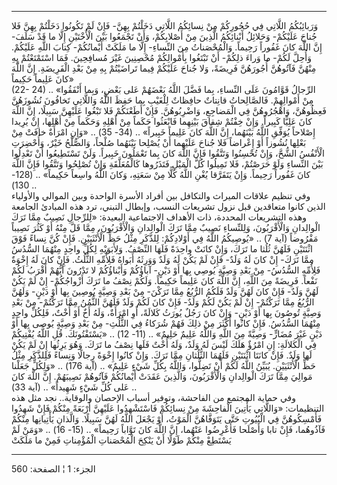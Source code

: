 ------------------------------------------------------------------------

وَرَبائِبُكُمُ اللَّاتِي فِي حُجُورِكُمْ مِنْ نِسائِكُمُ اللَّاتِي دَخَلْتُمْ بِهِنَّ- فَإِنْ لَمْ تَكُونُوا
دَخَلْتُمْ بِهِنَّ فَلا جُناحَ عَلَيْكُمْ- وَحَلائِلُ أَبْنائِكُمُ الَّذِينَ مِنْ أَصْلابِكُمْ، وَأَنْ تَجْمَعُوا
بَيْنَ الْأُخْتَيْنِ إِلَّا ما قَدْ سَلَفَ- إِنَّ اللَّهَ كانَ غَفُوراً رَحِيماً. وَالْمُحْصَناتُ مِنَ النِّساءِ-
إِلَّا ما مَلَكَتْ أَيْمانُكُمْ- كِتابَ اللَّهِ عَلَيْكُمْ. وَأُحِلَّ لَكُمْ- ما وَراءَ ذلِكُمْ- أَنْ تَبْتَغُوا
بِأَمْوالِكُمْ مُحْصِنِينَ غَيْرَ مُسافِحِينَ. فَمَا اسْتَمْتَعْتُمْ بِهِ مِنْهُنَّ فَآتُوهُنَّ أُجُورَهُنَّ فَرِيضَةً،
وَلا جُناحَ عَلَيْكُمْ فِيما تَراضَيْتُمْ بِهِ مِنْ بَعْدِ الْفَرِيضَةِ. إِنَّ اللَّهَ كانَ عَلِيماً
حَكِيماً»  
(22- 24) .. «الرِّجالُ قَوَّامُونَ عَلَى النِّساءِ، بِما فَضَّلَ اللَّهُ بَعْضَهُمْ عَلى بَعْضٍ، وَبِما
أَنْفَقُوا مِنْ أَمْوالِهِمْ. فَالصَّالِحاتُ قانِتاتٌ حافِظاتٌ لِلْغَيْبِ بِما حَفِظَ اللَّهُ وَاللَّاتِي
تَخافُونَ نُشُوزَهُنَّ فَعِظُوهُنَّ، وَاهْجُرُوهُنَّ فِي الْمَضاجِعِ، وَاضْرِبُوهُنَّ. فَإِنْ أَطَعْنَكُمْ فَلا
تَبْغُوا عَلَيْهِنَّ سَبِيلًا، إِنَّ اللَّهَ كانَ عَلِيًّا كَبِيراً. وَإِنْ خِفْتُمْ شِقاقَ بَيْنِهِما فَابْعَثُوا
حَكَماً مِنْ أَهْلِهِ وَحَكَماً مِنْ أَهْلِها، إِنْ يُرِيدا إِصْلاحاً يُوَفِّقِ اللَّهُ بَيْنَهُما، إِنَّ اللَّهَ
كانَ عَلِيماً خَبِيراً» .. (34- 35) .. «وَإِنِ امْرَأَةٌ خافَتْ مِنْ بَعْلِها نُشُوزاً أَوْ إِعْراضاً
فَلا جُناحَ عَلَيْهِما أَنْ يُصْلِحا بَيْنَهُما صُلْحاً، وَالصُّلْحُ خَيْرٌ، وَأُحْضِرَتِ الْأَنْفُسُ الشُّحَّ،
وَإِنْ تُحْسِنُوا وَتَتَّقُوا فَإِنَّ اللَّهَ كانَ بِما تَعْمَلُونَ خَبِيراً. وَلَنْ تَسْتَطِيعُوا أَنْ تَعْدِلُوا
بَيْنَ النِّساءِ وَلَوْ حَرَصْتُمْ، فَلا تَمِيلُوا كُلَّ الْمَيْلِ فَتَذَرُوها كَالْمُعَلَّقَةِ وَإِنْ تُصْلِحُوا
وَتَتَّقُوا فَإِنَّ اللَّهَ كانَ غَفُوراً رَحِيماً. وَإِنْ يَتَفَرَّقا يُغْنِ اللَّهُ كُلًّا مِنْ سَعَتِهِ، وَكانَ
اللَّهُ واسِعاً حَكِيماً» .. (128- 130) ..  
وفي تنظيم علاقات الميراث والتكافل بين أفراد الأسرة الواحدة وبين الموالي
والأولياء الذين كانوا متعاقدين قبل نزول تشريعات النسب، وإبطال التبني،
ترد هذه المبادئ الجامعة وهذه التشريعات المحددة، ذات الأهداف الاجتماعية
البعيدة: «لِلرِّجالِ نَصِيبٌ مِمَّا تَرَكَ الْوالِدانِ وَالْأَقْرَبُونَ، وَلِلنِّساءِ نَصِيبٌ مِمَّا تَرَكَ
الْوالِدانِ وَالْأَقْرَبُونَ، مِمَّا قَلَّ مِنْهُ أَوْ كَثُرَ نَصِيباً مَفْرُوضاً (آية 7) .. «يُوصِيكُمُ
اللَّهُ فِي أَوْلادِكُمْ: لِلذَّكَرِ مِثْلُ حَظِّ الْأُنْثَيَيْنِ. فَإِنْ كُنَّ نِساءً فَوْقَ اثْنَتَيْنِ فَلَهُنَّ ثُلُثا
ما تَرَكَ، وَإِنْ كانَتْ واحِدَةً فَلَهَا النِّصْفُ. وَلِأَبَوَيْهِ لِكُلِّ واحِدٍ مِنْهُمَا السُّدُسُ مِمَّا تَرَكَ-
إِنْ كانَ لَهُ وَلَدٌ- فَإِنْ لَمْ يَكُنْ لَهُ وَلَدٌ وَوَرِثَهُ أَبَواهُ فَلِأُمِّهِ الثُّلُثُ. فَإِنْ كانَ لَهُ
إِخْوَةٌ فَلِأُمِّهِ السُّدُسُ- مِنْ بَعْدِ وَصِيَّةٍ يُوصِي بِها أَوْ دَيْنٍ- آباؤُكُمْ وَأَبْناؤُكُمْ لا تَدْرُونَ
أَيُّهُمْ أَقْرَبُ لَكُمْ نَفْعاً. فَرِيضَةً مِنَ اللَّهِ، إِنَّ اللَّهَ كانَ عَلِيماً حَكِيماً. وَلَكُمْ نِصْفُ ما
تَرَكَ أَزْواجُكُمْ- إِنْ لَمْ يَكُنْ لَهُنَّ وَلَدٌ- فَإِنْ كانَ لَهُنَّ وَلَدٌ فَلَكُمُ الرُّبُعُ مِمَّا تَرَكْنَ- مِنْ
بَعْدِ وَصِيَّةٍ يُوصِينَ بِها أَوْ دَيْنٍ- وَلَهُنَّ الرُّبُعُ مِمَّا تَرَكْتُمْ- إِنْ لَمْ يَكُنْ لَكُمْ وَلَدٌ- فَإِنْ
كانَ لَكُمْ وَلَدٌ فَلَهُنَّ الثُّمُنُ مِمَّا تَرَكْتُمْ- مِنْ بَعْدِ وَصِيَّةٍ تُوصُونَ بِها أَوْ دَيْنٍ- وَإِنْ كانَ
رَجُلٌ يُورَثُ كَلالَةً، أَوِ امْرَأَةٌ، وَلَهُ أَخٌ أَوْ أُخْتٌ، فَلِكُلِّ واحِدٍ مِنْهُمَا السُّدُسُ. فَإِنْ
كانُوا أَكْثَرَ مِنْ ذلِكَ فَهُمْ شُرَكاءُ فِي الثُّلُثِ- مِنْ بَعْدِ وَصِيَّةٍ يُوصى بِها أَوْ دَيْنٍ غَيْرَ
مُضَارٍّ- وَصِيَّةً مِنَ اللَّهِ وَاللَّهُ عَلِيمٌ حَلِيمٌ» .. (11- 12) .. «يَسْتَفْتُونَكَ. قُلِ اللَّهُ
يُفْتِيكُمْ فِي الْكَلالَةِ: إِنِ امْرُؤٌ هَلَكَ لَيْسَ لَهُ وَلَدٌ، وَلَهُ أُخْتٌ فَلَها نِصْفُ ما تَرَكَ. وَهُوَ
يَرِثُها إِنْ لَمْ يَكُنْ لَها وَلَدٌ. فَإِنْ كانَتَا اثْنَتَيْنِ فَلَهُمَا الثُّلُثانِ مِمَّا تَرَكَ. وَإِنْ
كانُوا إِخْوَةً رِجالًا وَنِساءً فَلِلذَّكَرِ مِثْلُ حَظِّ الْأُنْثَيَيْنِ. يُبَيِّنُ اللَّهُ لَكُمْ أَنْ تَضِلُّوا،
وَاللَّهُ بِكُلِّ شَيْءٍ عَلِيمٌ» .. (آية 176) .. «وَلِكُلٍّ جَعَلْنا مَوالِيَ مِمَّا تَرَكَ الْوالِدانِ
وَالْأَقْرَبُونَ، وَالَّذِينَ عَقَدَتْ أَيْمانُكُمْ فَآتُوهُمْ نَصِيبَهُمْ. إِنَّ اللَّهَ كانَ عَلى كُلِّ شَيْءٍ
شَهِيداً» .. (آية 33) ..  
وفي حماية المجتمع من الفاحشة، وتوفير أسباب الإحصان والوقاية.. نجد مثل
هذه التنظيمات: «وَاللَّاتِي يَأْتِينَ الْفاحِشَةَ مِنْ نِسائِكُمْ فَاسْتَشْهِدُوا عَلَيْهِنَّ أَرْبَعَةً
مِنْكُمْ فَإِنْ شَهِدُوا فَأَمْسِكُوهُنَّ فِي الْبُيُوتِ حَتَّى يَتَوَفَّاهُنَّ الْمَوْتُ، أَوْ يَجْعَلَ اللَّهُ لَهُنَّ
سَبِيلًا. وَالَّذانِ يَأْتِيانِها مِنْكُمْ فَآذُوهُما، فَإِنْ تابا وَأَصْلَحا فَأَعْرِضُوا عَنْهُما، إِنَّ
اللَّهَ كانَ تَوَّاباً رَحِيماً» .. (15- 16) .. «وَمَنْ لَمْ يَسْتَطِعْ مِنْكُمْ طَوْلًا أَنْ يَنْكِحَ
الْمُحْصَناتِ الْمُؤْمِناتِ فَمِنْ ما مَلَكَتْ

------------------------------------------------------------------------

الجزء: 1 ¦ الصفحة: 560
